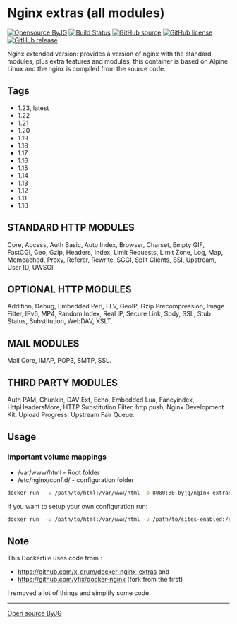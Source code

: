 # Nginx extras (all modules)

[![Opensource ByJG](https://img.shields.io/badge/opensource-byjg-success.svg)](http://opensource.byjg.com)
[![Build Status](https://github.com/byjg/docker-nginx-extras/actions/workflows/build.yml/badge.svg?branch=master)](https://github.com/byjg/docker-nginx-extras/actions/workflows/build.yml)
[![GitHub source](https://img.shields.io/badge/Github-source-informational?logo=github)](https://github.com/byjg/docker-nginx-extras/)
[![GitHub license](https://img.shields.io/github/license/byjg/docker-nginx-extras.svg)](https://opensource.byjg.com/opensource/licensing.html)
[![GitHub release](https://img.shields.io/github/release/byjg/docker-nginx-extras.svg)](https://github.com/byjg/docker-nginx-extras/releases/)

Nginx extended version: provides a version of nginx with the standard modules, plus extra features and modules,
this container is based on Alpine Linux and the nginx is compiled from the source code.

## Tags

* 1.23, latest
* 1.22
* 1.21
* 1.20
* 1.19
* 1.18
* 1.17
* 1.16
* 1.15
* 1.14
* 1.13
* 1.12
* 1.11
* 1.10

## STANDARD HTTP MODULES

Core, Access, Auth Basic, Auto Index, Browser,
Charset, Empty GIF, FastCGI, Geo, Gzip, Headers, Index, Limit Requests,
Limit Zone, Log, Map, Memcached, Proxy, Referer, Rewrite, SCGI,
Split Clients, SSI, Upstream, User ID, UWSGI.

## OPTIONAL HTTP MODULES

Addition, Debug, Embedded Perl, FLV, GeoIP,
Gzip Precompression, Image Filter, IPv6, MP4, Random Index, Real IP,
Secure Link, Spdy, SSL, Stub Status, Substitution, WebDAV, XSLT.

## MAIL MODULES

Mail Core, IMAP, POP3, SMTP, SSL.

## THIRD PARTY MODULES

Auth PAM, Chunkin, DAV Ext, Echo, Embedded Lua,
Fancyindex, HttpHeadersMore, HTTP Substitution Filter, http push,
Nginx Development Kit, Upload Progress, Upstream Fair Queue.

## Usage

### Important volume mappings

* /var/www/html - Root folder
* /etc/nginx/conf.d/ - configuration folder

```bash
docker run  -v /path/to/html:/var/www/html -p 8080:80 byjg/nginx-extras
```

If you want to setup your own configuration run:

```bash
docker run  -v /path/to/html:/var/www/html -v /path/to/sites-enabled:/etc/nginx/conf.d -p 8080:80 byjg/nginx-extras
```

## Note

This Dockerfile uses code from :

* <https://github.com/x-drum/docker-nginx-extras> and
* <https://github.com/yfix/docker-nginx> (fork from the first)

I removed a lot of things and simplify some code.

----
[Open source ByJG](http://opensource.byjg.com)
